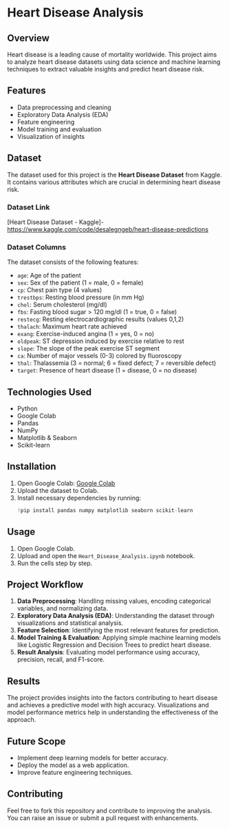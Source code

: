
# Heart Disease Analysis

## Overview
Heart disease is a leading cause of mortality worldwide. This project aims to analyze heart disease datasets using data science and machine learning techniques to extract valuable insights and predict heart disease risk.

## Features
- Data preprocessing and cleaning
- Exploratory Data Analysis (EDA)
- Feature engineering
- Model training and evaluation
- Visualization of insights

## Dataset
The dataset used for this project is the **Heart Disease Dataset** from Kaggle. It contains various attributes which are crucial in determining heart disease risk.

### Dataset Link
[Heart Disease Dataset - Kaggle]-https://www.kaggle.com/code/desalegngeb/heart-disease-predictions

### Dataset Columns
The dataset consists of the following features:
- `age`: Age of the patient
- `sex`: Sex of the patient (1 = male, 0 = female)
- `cp`: Chest pain type (4 values)
- `trestbps`: Resting blood pressure (in mm Hg)
- `chol`: Serum cholesterol (mg/dl)
- `fbs`: Fasting blood sugar > 120 mg/dl (1 = true, 0 = false)
- `restecg`: Resting electrocardiographic results (values 0,1,2)
- `thalach`: Maximum heart rate achieved
- `exang`: Exercise-induced angina (1 = yes, 0 = no)
- `oldpeak`: ST depression induced by exercise relative to rest
- `slope`: The slope of the peak exercise ST segment
- `ca`: Number of major vessels (0-3) colored by fluoroscopy
- `thal`: Thalassemia (3 = normal; 6 = fixed defect; 7 = reversible defect)
- `target`: Presence of heart disease (1 = disease, 0 = no disease)

## Technologies Used
- Python
- Google Colab
- Pandas
- NumPy
- Matplotlib & Seaborn
- Scikit-learn

## Installation
1. Open Google Colab: [Google Colab](https://colab.research.google.com/)
2. Upload the dataset to Colab.
3. Install necessary dependencies by running:
   ```python
   !pip install pandas numpy matplotlib seaborn scikit-learn
   ```

## Usage
1. Open Google Colab.
2. Upload and open the `Heart_Disease_Analysis.ipynb` notebook.
3. Run the cells step by step.

## Project Workflow
1. **Data Preprocessing**: Handling missing values, encoding categorical variables, and normalizing data.
2. **Exploratory Data Analysis (EDA)**: Understanding the dataset through visualizations and statistical analysis.
3. **Feature Selection**: Identifying the most relevant features for prediction.
4. **Model Training & Evaluation**: Applying simple machine learning models like Logistic Regression and Decision Trees to predict heart disease.
5. **Result Analysis**: Evaluating model performance using accuracy, precision, recall, and F1-score.

## Results
The project provides insights into the factors contributing to heart disease and achieves a predictive model with high accuracy. Visualizations and model performance metrics help in understanding the effectiveness of the approach.

## Future Scope
- Implement deep learning models for better accuracy.
- Deploy the model as a web application.
- Improve feature engineering techniques.

## Contributing
Feel free to fork this repository and contribute to improving the analysis. You can raise an issue or submit a pull request with enhancements.

